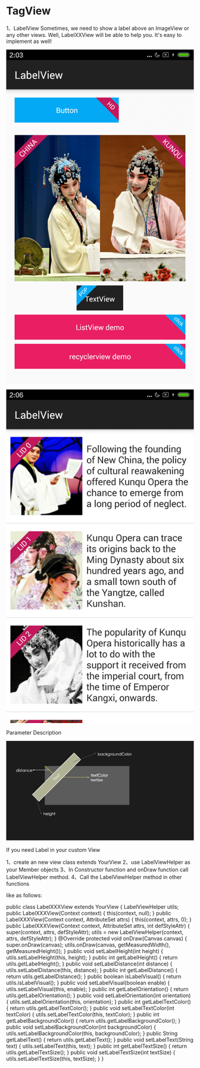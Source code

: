# TagView  

1、LabelView
Sometimes, we need to show a label above an ImageView or any other views. Well, LabelXXView will be able to help you. It's easy to implement as well!  

![image](https://github.com/yuanbaoyu/TagView/raw/master/preview/img1.png)  

![image](https://github.com/yuanbaoyu/TagView/raw/master/preview/img3.png)  

Parameter Description

![image](https://github.com/yuanbaoyu/TagView/raw/master/preview/img2.png)  

If you need Label in your custom View

  1、create an new view class extends YourView
  2、use LabelViewHelper as your Member objects
  3、In Constructor function and onDraw function call LabelViewHelper method.
  4、Call the LabelViewHelper method in other functions
  
like as follows:  

public class LabelXXXView extends YourView {
    LabelViewHelper utils;
    public LabelXXXView(Context context) {
        this(context, null);
    }
    public LabelXXXView(Context context, AttributeSet attrs) {
        this(context, attrs, 0);
    }
    public LabelXXXView(Context context, AttributeSet attrs, int defStyleAttr) {
        super(context, attrs, defStyleAttr);
        utils = new LabelViewHelper(context, attrs, defStyleAttr);
    }
    @Override
    protected void onDraw(Canvas canvas) {
        super.onDraw(canvas);
        utils.onDraw(canvas, getMeasuredWidth(), getMeasuredHeight());
    }
    public void setLabelHeight(int height) {
        utils.setLabelHeight(this, height);
    }
    public int getLabelHeight() {
        return utils.getLabelHeight();
    }
    public void setLabelDistance(int distance) {
        utils.setLabelDistance(this, distance);
    }
    public int getLabelDistance() {
        return utils.getLabelDistance();
    }
    public boolean isLabelVisual() {
        return utils.isLabelVisual();
    }
    public void setLabelVisual(boolean enable) {
        utils.setLabelVisual(this, enable);
    }
    public int getLabelOrientation() {
        return utils.getLabelOrientation();
    }
    public void setLabelOrientation(int orientation) {
        utils.setLabelOrientation(this, orientation);
    }
    public int getLabelTextColor() {
        return utils.getLabelTextColor();
    }
    public void setLabelTextColor(int textColor) {
        utils.setLabelTextColor(this, textColor);
    }
    public int getLabelBackgroundColor() {
        return utils.getLabelBackgroundColor();
    }
    public void setLabelBackgroundColor(int backgroundColor) {
        utils.setLabelBackgroundColor(this, backgroundColor);
    }
    public String getLabelText() {
        return utils.getLabelText();
    }
    public void setLabelText(String text) {
        utils.setLabelText(this, text);
    }
    public int getLabelTextSize() {
        return utils.getLabelTextSize();
    }
    public void setLabelTextSize(int textSize) {
        utils.setLabelTextSize(this, textSize);
    }
}
